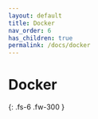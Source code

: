 ```yaml
---
layout: default
title: Docker
nav_order: 6
has_children: true
permalink: /docs/docker
---
```


# Docker

{: .fs-6 .fw-300 }
